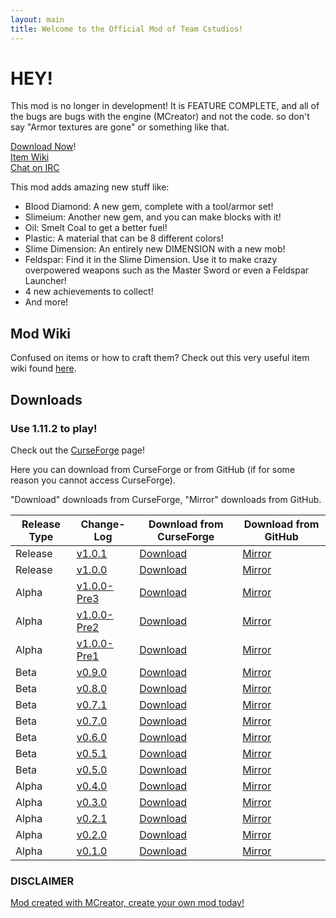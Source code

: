 ```yaml
---
layout: main
title: Welcome to the Official Mod of Team Cstudios!
---
```


# HEY!

This mod is no longer in development! It is FEATURE COMPLETE, and all of the bugs are bugs with the engine (MCreator) and not the code. so don't say "Armor textures are gone" or something like that.


[Download Now](#downloads)!<br/>
[Item Wiki](wiki)<br/>
[Chat on IRC](irc)

This mod adds amazing new stuff like:

- Blood Diamond: A new gem, complete with a tool/armor set!
- Slimeium: Another new gem, and you can make blocks with it!
- Oil: Smelt Coal to get a better fuel!
- Plastic: A material that can be 8 different colors!
- Slime Dimension: An entirely new DIMENSION with a new mob!
- Feldspar: Find it in the Slime Dimension. Use it to make crazy overpowered weapons such as the Master Sword or even a Feldspar Launcher!
- 4 new achievements to collect!
- And more!

## Mod Wiki

Confused on items or how to craft them? Check out this very useful item wiki found [here](wiki).

## Downloads

### Use 1.11.2 to play!

Check out the [CurseForge](https://minecraft.curseforge.com/projects/cstudiosmod/files) page!

Here you can download from CurseForge or from GitHub (if for some reason you cannot access CurseForge).

"Download" downloads from CurseForge, "Mirror" downloads from GitHub.

Release Type | Change-Log | Download from CurseForge | Download from GitHub
----------|---------|-------|-------
Release | [v1.0.1](https://github.com/TeamCstudios/CStudiosMod/releases/tag/1.0.1) | [Download](https://minecraft.curseforge.com/projects/cstudiosmod/files/2467131/download) | [Mirror](http://teamcstudios.pro/CStudiosMod/downloads/cstudiosmod_1.0.1)
Release | [v1.0.0](https://github.com/TeamCstudios/CStudiosMod/releases/tag/1.0.0) | [Download](https://minecraft.curseforge.com/projects/cstudiosmod/files/2466682/download) | [Mirror](http://teamcstudios.pro/CStudiosMod/downloads/cstudiosmod_1.0.0-v1.11.2)
Alpha | [v1.0.0-Pre3](https://github.com/TeamCstudios/CStudiosMod/releases/tag/1.0.0-pre3) | [Download](https://minecraft.curseforge.com/projects/cstudiosmod/files/2466364/download) | [Mirror](http://teamcstudios.pro/CStudiosMod/downloads/cstudiosmod_1.0.0-pre3.jar)
Alpha | [v1.0.0-Pre2](https://github.com/TeamCstudios/CStudiosMod/releases/tag/1.0.0-pre2) | [Download](https://minecraft.curseforge.com/projects/cstudiosmod/files/2466263/download) | [Mirror](http://teamcstudios.pro/CStudiosMod/downloads/cstudiosmod_1.0.0-pre2.jar)
Alpha | [v1.0.0-Pre1](https://github.com/TeamCstudios/CStudiosMod/releases/tag/1.0.0-pre1) | [Download](https://minecraft.curseforge.com/projects/cstudiosmod/files/2466043/download) | [Mirror](http://teamcstudios.pro/CStudiosMod/downloads/cstudiosmod_1.0.0-pre1.jar)
Beta | [v0.9.0](https://github.com/TeamCstudios/CStudiosMod/releases/tag/0.9.0) | [Download](https://minecraft.curseforge.com/projects/cstudiosmod/files/2445959/download) | [Mirror](http://teamcstudios.pro/CStudiosMod/downloads/cstudiosmod_0.9.0.jar)
Beta | [v0.8.0](https://github.com/TeamCstudios/CStudiosMod/releases/tag/0.8.0) | [Download](https://minecraft.curseforge.com/projects/cstudiosmod/files/2445501/download) | [Mirror](http://teamcstudios.pro/CStudiosMod/downloads/cstudiosmod_0.8.0.jar)
Beta | [v0.7.1](https://github.com/TeamCstudios/CStudiosMod/releases/tag/0.7.1) | [Download](https://minecraft.curseforge.com/projects/cstudiosmod/files/2440230/download) | [Mirror](http://teamcstudios.pro/CStudiosMod/downloads/cstudiosmod_0.7.1.jar)
Beta | [v0.7.0](https://github.com/TeamCstudios/CStudiosMod/releases/tag/0.7.0) | [Download](https://minecraft.curseforge.com/projects/cstudiosmod/files/2439821/download) | [Mirror](http://teamcstudios.pro/CStudiosMod/downloads/cstudiosmod_0.7.0.jar)
Beta | [v0.6.0](https://github.com/TeamCstudios/CStudiosMod/releases/tag/0.6.0) | [Download](https://minecraft.curseforge.com/projects/cstudiosmod/files/2439766/download) | [Mirror](http://teamcstudios.pro/CStudiosMod/downloads/cstudiosmod_0.6.0.jar)
Beta | [v0.5.1](https://github.com/TeamCstudios/CStudiosMod/releases/tag/0.5.1) | [Download](https://minecraft.curseforge.com/projects/cstudiosmod/files/2439765/download) | [Mirror](http://teamcstudios.pro/CStudiosMod/downloads/cstudiosmod_0.5.1.jar)
Beta | [v0.5.0](https://github.com/TeamCstudios/CStudiosMod/releases/tag/0.5.0) | [Download](https://minecraft.curseforge.com/projects/cstudiosmod/files/2439764/download) | [Mirror](http://teamcstudios.pro/CStudiosMod/downloads/cstudiosmod_0.5.0.jar)
Alpha | [v0.4.0](https://github.com/TeamCstudios/CStudiosMod/releases/tag/0.4.0) | [Download](https://minecraft.curseforge.com/projects/cstudiosmod/files/2439763/download) | [Mirror](http://teamcstudios.pro/CStudiosMod/downloads/cstudiosmod_0.4.0.jar)
Alpha | [v0.3.0](https://github.com/TeamCstudios/CStudiosMod/releases/tag/0.3.0) | [Download](https://minecraft.curseforge.com/projects/cstudiosmod/files/2439762/download) | [Mirror](http://teamcstudios.pro/CStudiosMod/downloads/cstudiosmod_0.3.0.jar)
Alpha | [v0.2.1](https://github.com/TeamCstudios/CStudiosMod/releases/tag/0.2.1) | [Download](https://minecraft.curseforge.com/projects/cstudiosmod/files/2439761/download) | [Mirror](http://teamcstudios.pro/CStudiosMod/downloads/cstudiosmod_0.2.1.jar)
Alpha | [v0.2.0](https://github.com/TeamCstudios/CStudiosMod/releases/tag/0.2.0) | [Download](https://minecraft.curseforge.com/projects/cstudiosmod/files/2439760/download) | [Mirror](http://teamcstudios.pro/CStudiosMod/downloads/cstudiosmod_0.2.0.jar)
Alpha | [v0.1.0](https://github.com/TeamCstudios/CStudiosMod/releases/tag/0.1.0) | [Download](https://minecraft.curseforge.com/projects/cstudiosmod/files/2439759/download) | [Mirror](http://teamcstudios.pro/CStudiosMod/downloads/cstudiosmod_0.1.0.jar)

### DISCLAIMER
[Mod created with MCreator, create your own mod today!](https://mcreator.pylo.co/)
